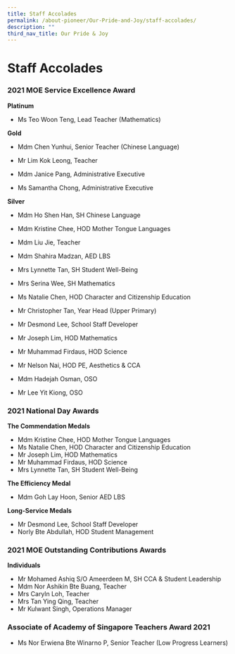 ```yaml
---
title: Staff Accolades
permalink: /about-pioneer/Our-Pride-and-Joy/staff-accolades/
description: ""
third_nav_title: Our Pride & Joy
---
```

# Staff Accolades
### 2021 MOE Service Excellence Award

**Platinum**

* Ms Teo Woon Teng, Lead Teacher (Mathematics)

**Gold**

* Mdm Chen Yunhui, Senior Teacher (Chinese Language)

* Mr Lim Kok Leong, Teacher

* Mdm Janice Pang, Administrative Executive

* Ms Samantha Chong, Administrative Executive

**Silver**

* Mdm Ho Shen Han, SH Chinese Language

* Mdm Kristine Chee, HOD Mother Tongue Languages

* Mdm Liu Jie, Teacher

* Mdm Shahira Madzan, AED LBS

* Mrs Lynnette Tan, SH Student Well-Being

* Mrs Serina Wee, SH Mathematics

* Ms Natalie Chen, HOD Character and Citizenship Education

* Mr Christopher Tan, Year Head (Upper Primary)

* Mr Desmond Lee, School Staff Developer

* Mr Joseph Lim, HOD Mathematics

* Mr Muhammad Firdaus, HOD Science

* Mr Nelson Nai, HOD PE, Aesthetics & CCA

* Mdm Hadejah Osman, OSO

* Mr Lee Yit Kiong, OSO

### 2021 National Day Awards

**The Commendation Medals**

* Mdm Kristine Chee, HOD Mother Tongue Languages
* Ms Natalie Chen, HOD Character and Citizenship Education
* Mr Joseph Lim, HOD Mathematics
* Mr Muhammad Firdaus, HOD Science
* Mrs Lynnette Tan, SH Student Well-Being


**The Efficiency Medal**

* Mdm Goh Lay Hoon, Senior AED LBS


**Long-Service Medals**

* Mr Desmond Lee, School Staff Developer
* Norly Bte Abdullah, HOD Student Management

### 2021 MOE Outstanding Contributions Awards

**Individuals**

* Mr Mohamed Ashiq S/O Ameerdeen M, SH CCA & Student Leadership
* Mdm Nor Ashikin Bte Buang, Teacher
* Mrs Caryln Loh, Teacher
* Mrs Tan Ying Qing, Teacher
* Mr Kulwant Singh, Operations Manager


### Associate of Academy of Singapore Teachers Award 2021
* Ms Nor Erwiena Bte Winarno P, Senior Teacher (Low Progress Learners)